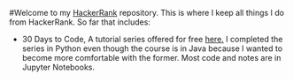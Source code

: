 #Welcome to my [HackerRank](https://www.hackerrank.com/) repository.
This is where I keep all things I do from HackerRank. So far that includes:

- 30 Days to Code, A tutorial series offered for free [here.](https://www.hackerrank.com/domains/tutorials/30-days-of-code) I completed the series in Python even though the course is in Java because I wanted to become more comfortable with the former. Most code and notes are in Jupyter Notebooks.
